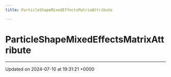 ```yaml
---
title: ParticleShapeMixedEffectsMatrixAttribute

---
```


# ParticleShapeMixedEffectsMatrixAttribute





-------------------------------

Updated on 2024-07-10 at 19:31:21 +0000